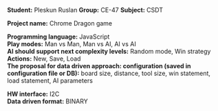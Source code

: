 __Student:__ Pleskun Ruslan
__Group:__ CE-47
__Subject:__ CSDT

__Project name:__ Chrome Dragon game  

__Programming language:__ JavaScript  
__Play modes:__ Man vs Man, Man vs AI, AI vs AI  
__AI should support next complexity levels:__ Random mode, Win strategy  
__Actions:__ New, Save, Load  
__The proposal for data driven approach: configuration (saved in configuration file or DB):__ board size, distance, tool size, win statement, load statement, AI parameters  

__HW interface:__ I2C  
__Data driven format:__ BINARY
